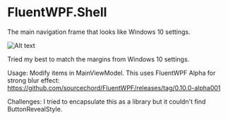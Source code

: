 # FluentWPF.Shell

The main navigation frame that looks like Windows 10 settings.

![Alt text](https://user-images.githubusercontent.com/16358189/126342908-dd67c0df-b696-445d-a126-6bf61845a609.gif "gif")

Tried my best to match the margins from Windows 10 settings.

Usage: Modify items in MainViewModel. 
This uses FluentWPF Alpha for strong blur effect: https://github.com/sourcechord/FluentWPF/releases/tag/0.10.0-alpha001

Challenges: I tried to encapsulate this as a library but it couldn't find ButtonRevealStyle. 
